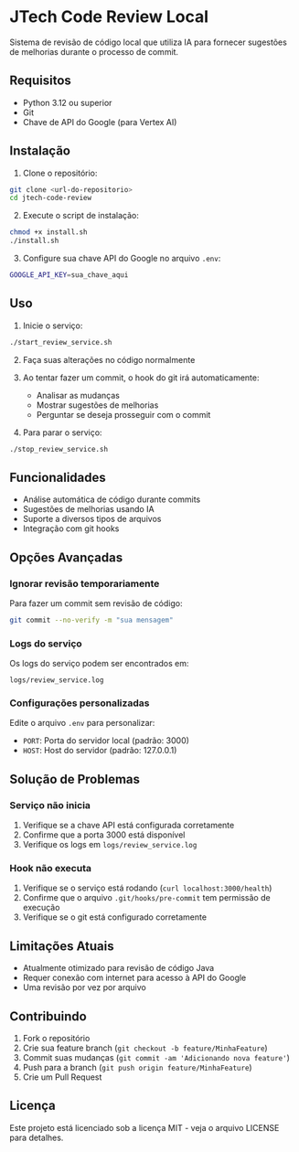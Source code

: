 # JTech Code Review Local

Sistema de revisão de código local que utiliza IA para fornecer sugestões de melhorias durante o processo de commit.

## Requisitos

- Python 3.12 ou superior
- Git
- Chave de API do Google (para Vertex AI)

## Instalação

1. Clone o repositório:
```bash
git clone <url-do-repositorio>
cd jtech-code-review
```

2. Execute o script de instalação:
```bash
chmod +x install.sh
./install.sh
```

3. Configure sua chave API do Google no arquivo `.env`:
```bash
GOOGLE_API_KEY=sua_chave_aqui
```

## Uso

1. Inicie o serviço:
```bash
./start_review_service.sh
```

2. Faça suas alterações no código normalmente

3. Ao tentar fazer um commit, o hook do git irá automaticamente:
   - Analisar as mudanças
   - Mostrar sugestões de melhorias
   - Perguntar se deseja prosseguir com o commit

4. Para parar o serviço:
```bash
./stop_review_service.sh
```

## Funcionalidades

- Análise automática de código durante commits
- Sugestões de melhorias usando IA
- Suporte a diversos tipos de arquivos
- Integração com git hooks

## Opções Avançadas

### Ignorar revisão temporariamente

Para fazer um commit sem revisão de código:
```bash
git commit --no-verify -m "sua mensagem"
```

### Logs do serviço

Os logs do serviço podem ser encontrados em:
```
logs/review_service.log
```

### Configurações personalizadas

Edite o arquivo `.env` para personalizar:
- `PORT`: Porta do servidor local (padrão: 3000)
- `HOST`: Host do servidor (padrão: 127.0.0.1)

## Solução de Problemas

### Serviço não inicia

1. Verifique se a chave API está configurada corretamente
2. Confirme que a porta 3000 está disponível
3. Verifique os logs em `logs/review_service.log`

### Hook não executa

1. Verifique se o serviço está rodando (`curl localhost:3000/health`)
2. Confirme que o arquivo `.git/hooks/pre-commit` tem permissão de execução
3. Verifique se o git está configurado corretamente

## Limitações Atuais

- Atualmente otimizado para revisão de código Java
- Requer conexão com internet para acesso à API do Google
- Uma revisão por vez por arquivo

## Contribuindo

1. Fork o repositório
2. Crie sua feature branch (`git checkout -b feature/MinhaFeature`)
3. Commit suas mudanças (`git commit -am 'Adicionando nova feature'`)
4. Push para a branch (`git push origin feature/MinhaFeature`)
5. Crie um Pull Request

## Licença

Este projeto está licenciado sob a licença MIT - veja o arquivo LICENSE para detalhes.